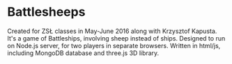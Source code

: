 # Battlesheeps
Created for ZSŁ classes in May-June 2016 along with Krzysztof Kapusta. It's a game of Battleships, involving sheep instead of ships. Designed to run on Node.js server, for two players in separate browsers. Written in html/js, including MongoDB database and three.js 3D library.
